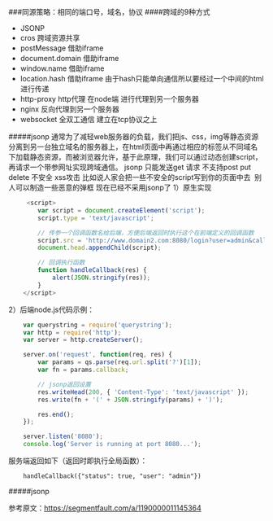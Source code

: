 ###同源策略：相同的端口号，域名，协议
####跨域的9种方式
- JSONP
- cros 跨域资源共享
- postMessage 借助iframe
- document.domain 借助iframe
- window.name 借助iframe
- location.hash 借助iframe 由于hash只能单向通信所以要经过一个中间的html进行传递
- http-proxy http代理 在node端 进行代理到另一个服务器
- nginx 反向代理到另一个服务器
- websocket  全双工通信 建立在tcp协议之上 

#####jsonp
通常为了减轻web服务器的负载，我们把js、css，img等静态资源分离到另一台独立域名的服务器上，在html页面中再通过相应的标签从不同域名下加载静态资源，而被浏览器允许，基于此原理，我们可以通过动态创建script，再请求一个带参网址实现跨域通信。
jsonp 只能发送get 请求 不支持post put delete
不安全 xss攻击 比如说人家会把一些不安全的script写到你的页面中去  别人可以制造一些恶意的弹框
现在已经不采用jsonp了
1）原生实现
```javascript
     <script>
        var script = document.createElement('script');
        script.type = 'text/javascript';

        // 传参一个回调函数名给后端，方便后端返回时执行这个在前端定义的回调函数
        script.src = 'http://www.domain2.com:8080/login?user=admin&callback=handleCallback';
        document.head.appendChild(script);

        // 回调执行函数
        function handleCallback(res) {
            alert(JSON.stringify(res));
        }
    </script>
```
2）后端node.js代码示例：
```javascript
    var querystring = require('querystring');
    var http = require('http');
    var server = http.createServer();

    server.on('request', function(req, res) {
        var params = qs.parse(req.url.split('?')[1]);
        var fn = params.callback;

        // jsonp返回设置
        res.writeHead(200, { 'Content-Type': 'text/javascript' });
        res.write(fn + '(' + JSON.stringify(params) + ')');

        res.end();
    });

    server.listen('8080');
    console.log('Server is running at port 8080...');
```
服务端返回如下（返回时即执行全局函数）：
```
    handleCallback({"status": true, "user": "admin"})
```
#####jsonp





参考原文：https://segmentfault.com/a/1190000011145364